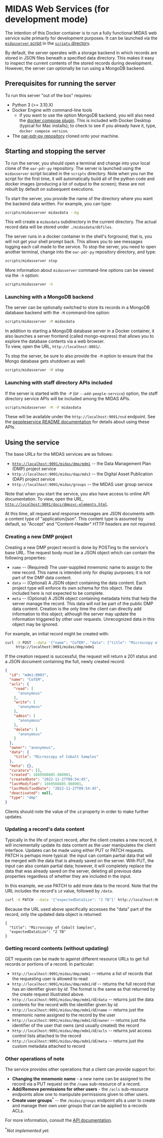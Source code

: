 # MIDAS Web Services (for development mode)

The intention of this Docker container is to run a fully functional MIDAS web service 
suite primarily for development purposes.  It can be launched via the
[`midasserver` script](../scripts/midasserver) in the [`scripts` directory](../scripts).

By default, the server operates with a storage backend in which records are stored in JSON
files beneath a specified data directory.  This makes it easy to inspect the current contents
of the stored records during development.  However, the server can optionally be run using a
MongoDB backend.

## Prerequisites for running the server

To run this server "out of the box" requires:

  * Python 3 (>= 3.10.X)
  * Docker Engine with command-line tools
    * if you want to use the option MongoDB backend, you will also need the [docker compose
      plugin](https://docs.docker.com/get-started/08_using_compose/).  This is included with
      Docker Desktop (typical for Mac installs); to check to see if you already have it, type,
      `docker compose version`.
  * The [oar-pdr-py repository](https://github.com/usnistgov/oar-pdr-py) cloned onto your machine.

## Starting and stopping the server

To run the server, you should open a terminal and change into your local clone of the `oar-pdr-py`
repository.  The server is launched using the `midasserver` script located in the `scripts`
directory.  Note when you run the script for the first time, it will automatically build all of
the python code and docker images (producing a lot of output to the screen); these are not rebuilt
by default on subsequent executions.

To start the server, you provide the name of the directory where you want the backend data written.
For example, you can type:

```bash
scripts/midasserver midasdata --bg
```

This will create a `midasdata` subdirectory in the current directory.  The actual record data will
be stored under `./midasdata/dbfiles`.  

The server runs in a docker container in the shell's forground; that is, you will not get your shell
prompt back.  This allows you to see messages logging each call made to the service.  To stop the
server, you need to open another terminal, change into the `oar-pdr-py` repository directory, and
type:

```bash
scripts/midasserver stop
```

More information about `midasserver` command-line options can be viewed via the `-h` option:

```bash
scripts/midasserver -h
```

### Launching with a MongoDB backend

The server can be optionally switched to store its records in a MongoDB database backend with the
`-M` command-line option:

```bash
scripts/midasserver -M midasdata
```

In addition to starting a MongoDB database server in a Docker container, it also launches a server
frontend (called mongo-express) that allows you to explore the database contents via a web browser.  
To view, open the URL, `http://localhost:8081/`.

To stop the server, be sure to also provide the `-M` option to ensure that the Mongo database gets
shutdown as well:

```bash
scripts/midasserver -M stop
```

### Launching with staff directory APIs included

If the server is started with the `-P` (or `--add-people-service`) option, the staff directory
service APIs will be included among the MIDAS APIs.

```bash
scripts/midasserver -M -P midasdata
```

These will be available under the `http://localhost:9091/nsd` endpoint.  See the
[peopleservice README documentation](../peopleserver/README.md) for details about using these
APIs. 

## Using the service

The base URLs for the MIDAS services are as follows:

  - [`http://localhost:9091/midas/dmp/mdm1`](http://localhost:9091/midas/dmp/mdm1) -- the Data
    Management Plan (DMP) project service
  - `http://localhost:9091/midas/dap/mds3` -- the Digital Asset Publication (DAP) project service
  - `http://localhost:9091/midas/groups`   -- the MIDAS user group service

Note that when you start the service, you also have access to online API documentation.  To view,
open the URL,
[`http://localhost:9091/docs/dmpsvc-elements.html`](http://localhost:9091/docs/dmpsvc-elements.html).

At this time, all request and response messages are JSON documents with a content type of
"application/json".  This content type is assumed by default, so "Accept" and "Content-Header"
HTTP headers are not required. 

### Creating a new DMP project

Creating a new DMP project record is done by POSTing to the service's base URL.  The request
body must be a JSON object which can contain the following properties:

  - `name` -- (Required)  The user-supplied mnemonic name to assign to the new record.  This name
    is intended only for display purposes; it is not part of the DMP data content.
  - `data` -- (Optional)  A JSON object containing the data content.  Each project type will
    enforce its own schema for this object.  The data included here is not expected to be complete.
  - `meta` -- (Optional)  A JSON object containing metadata hints that help the server manage
    the record.  This data will not be part of the public DMP data content.  Creation is the only
    time the client can directly add information to this object; although the server may update
    the information triggered by other user requests.  Unrecognized data in this object may be
    ignored.  

For example, an initial record might be created with:

```bash
curl -X POST --data '{"name": "CoTEM", "data": {"title": "Microscopy of Cobalt Samples"}}' \
     http://localhost:9091/midas/dmp/mdm1
```

If the creation request is successful, the request will return a 201 status and a JSON document
containing the full, newly created record:

```json
{
  "id": "mdm1:0003",
  "name": "CoTEM",
  "acls": {
    "read": [
      "anonymous"
    ],
    "write": [
      "anonymous"
    ],
    "admin": [
      "anonymous"
    ],
    "delete": [
      "anonymous"
    ]
  },
  "owner": "anonymous",
  "data": {
    "title": "Microscopy of Cobalt Samples"
  },
  "meta": {},
  "curators": [],
  "created": 1669560885.988901,
  "createdDate": "2022-11-27T09:54:45",
  "lastModified": 1669560885.988901,
  "lastModifiedDate": "2022-11-27T09:54:45",
  "deactivated": null,
  "type": "dmp"
}
```

Clients should note the value of the `id` property in order to make further updates.

### Updating a record's data content

Typically in the life of project record, after the client creates a new record, it will incrementally
update its data content as the user manipulates the client interface.  Updates can be made using either
PUT or PATCH requests.  PATCH is perhaps more typical: the input can contain partial data that will be
merged with the data that is already saved on the server.  With PUT, the input can also contain partial
data; however, it will completely replace the data that was already saved on the server, deleting all
previous data properties regardless of whether they are included in the input.

In this example, we use PATCH to add more data to the record.  Note that the URL includes the record's
`id` value, followed by `/data`.  

```bash
curl -X PATCH --data '{"expectedDataSize": "2 TB"}' http://localhost:9091/midas/dmp/mdm1/mdm1:0003/data
```

Because the URL used above specifically accesses the "data" part of the record, only the updated data
object is returned:

```
{
  "title": "Microscopy of Cobalt Samples",
  "expectedDataSize": "2 TB"
}
```

### Getting record contents (without updating)

GET requests can be made to against different resource URLs to get full records or portions of a record.
In particular:

  - `http://localhost:9091/midas/dmp/mdm1` -- returns a list of records that the requesting user is
    allowed to read
  - `http://localhost:9091/midas/dmp/mdm1/`_id_ -- returns the full record that has an identifier given
    by _id_.  The format is the same as that returned by the create request illustrated above.
  - `http://localhost:9091/midas/dmp/mdm1/`_id_`/data` -- returns just the data contents for the record
    with the identifier given by _id_.
  - `http://localhost:9091/midas/dmp/mdm1/`_id_`/name` -- returns just the mnemonic name assigned to the
    record by the user
  - `http://localhost:9091/midas/dmp/mdm1/`_id_`/owner` -- returns just the identifier of the user that 
    owns (and usually created) the record
  - `http://localhost:9091/midas/dmp/mdm1/`_id_`/acls` -- returns just access control lists attached to 
    the record
  - `http://localhost:9091/midas/dmp/mdm1/`_id_`/meta` -- returns just the custom metadata attached to record

### Other operations of note

The service provides other operations that a client can provide support for:

  - **Changing the mnemonic name** - a new name can be assigned to the record via a PUT request on the
    `/name` sub-resource of a record.
  - **Add/Remove permissions for other users** - the `/acls` sub-resource endpoints allow one to manipulate
    permissions given to other users.
  - **Create user groups**<sup>*</sup> -- the `/midas/groups` endpoint alls a user to create and manage 
    their own user groups that can be applied to a records ACLs.

For more information, consult the [API documentation](https://localhost:9091/docs/dmpsvc-elements.html).  

<sup>*</sup>_Not implemented yet._


